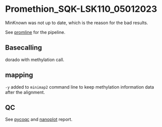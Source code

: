 # Promethion_SQK-LSK110_05012023
MinKnown was not up to date, which is the reason for the bad results.

See [promline](https://github.com/ziphra/promline) for the pipeline.

## Basecalling 
dorado with methylation call.

## mapping 
`-y` added to `minimap2` command line to keep methylation information data after the alignment.

## QC 
See [pycoqc](https://raw.githack.com/ziphra/long_reads/main/Promethion_SQK-LSK110_05012023/qc/Promethion_SQK-LSK110_05012023QC.html) and [nanoplot](https://raw.githack.com/ziphra/long_reads/main/Promethion_SQK-LSK110_05012023/qc/nanoplot/NanoPlot-report.html) report. 